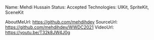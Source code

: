 Name: Mehdi Hussain
Status: Accepted
Technologies: UIKit, SpriteKit, SceneKit

AboutMeUrl: https://github.com/mehdihdev
SourceUrl: https://github.com/mehdihdev/WWDC2021
VideoUrl: https://youtu.be/T32k8JW4J0g

<!---
EXAMPLE
Name: John Appleseed
Status: Submitted <or> Winner <or> Distinguished <or> Rejected
Technologies: SwiftUI, RealityKit, CoreGraphic

AboutMeUrl: https://linkedin.com/in/johnappleseed
SourceUrl: https://github.com/johnappleseed/wwdc2025
VideoUrl: https://youtu.be/ABCDE123456
-->
